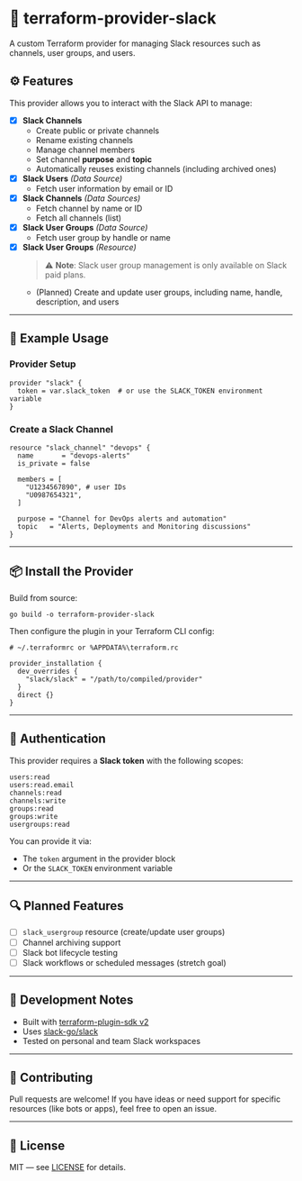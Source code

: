 # 🚀 terraform-provider-slack

A custom Terraform provider for managing Slack resources such as channels, user groups, and users.

## ⚙️ Features

This provider allows you to interact with the Slack API to manage:

- [x] **Slack Channels**  
  - Create public or private channels
  - Rename existing channels
  - Manage channel members
  - Set channel **purpose** and **topic**
  - Automatically reuses existing channels (including archived ones)
- [x] **Slack Users** *(Data Source)*  
  - Fetch user information by email or ID
- [x] **Slack Channels** *(Data Sources)*  
  - Fetch channel by name or ID
  - Fetch all channels (list)
- [x] **Slack User Groups** *(Data Source)*  
  - Fetch user group by handle or name
- [x] **Slack User Groups** *(Resource)*  
  > ⚠️ **Note**: Slack user group management is only available on Slack paid plans.
  - (Planned) Create and update user groups, including name, handle, description, and users

---

## 🧪 Example Usage

### Provider Setup

```
provider "slack" {
  token = var.slack_token  # or use the SLACK_TOKEN environment variable
}
```

### Create a Slack Channel

```
resource "slack_channel" "devops" {
  name       = "devops-alerts"
  is_private = false

  members = [
    "U1234567890", # user IDs
    "U0987654321",
  ]

  purpose = "Channel for DevOps alerts and automation"
  topic   = "Alerts, Deployments and Monitoring discussions"
}
```

---

## 📦 Install the Provider

Build from source:

```
go build -o terraform-provider-slack
```

Then configure the plugin in your Terraform CLI config:

```
# ~/.terraformrc or %APPDATA%\terraform.rc

provider_installation {
  dev_overrides {
    "slack/slack" = "/path/to/compiled/provider"
  }
  direct {}
}
```

---

## 🔐 Authentication

This provider requires a **Slack token** with the following scopes:

```
users:read
users:read.email
channels:read
channels:write
groups:read
groups:write
usergroups:read
```

You can provide it via:

- The `token` argument in the provider block
- Or the `SLACK_TOKEN` environment variable

---

## 🔍 Planned Features

- [ ] `slack_usergroup` resource (create/update user groups)
- [ ] Channel archiving support
- [ ] Slack bot lifecycle testing
- [ ] Slack workflows or scheduled messages (stretch goal)

---

## 🧠 Development Notes

- Built with [terraform-plugin-sdk v2](https://github.com/hashicorp/terraform-plugin-sdk)
- Uses [slack-go/slack](https://github.com/slack-go/slack)
- Tested on personal and team Slack workspaces

---

## 🤝 Contributing

Pull requests are welcome! If you have ideas or need support for specific resources (like bots or apps), feel free to open an issue.

---

## 📄 License

MIT — see [LICENSE](./LICENSE) for details.
